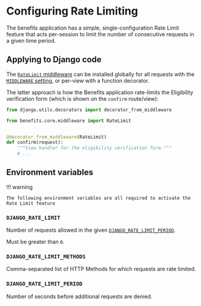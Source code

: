 # Configuring Rate Limiting

The benefits application has a simple, single-configuration Rate Limit feature that acts per-session to limit the
number of consecutive requests in a given time period.

## Applying to Django code

The [`RateLimit` middleware][benefits-middleware] can be installed globally for all requests with the
[`MIDDLEWARE` setting][django-middleware], or per-view with a function decorator.

The latter approach is how the Benefits application rate-limits the Eligibility verification form (which is shown on the
`confirm` route/view):

```python
from django.utils.decorators import decorator_from_middleware

from benefits.core.middleware import RateLimit


@decorator_from_middleware(RateLimit)
def confirm(request):
    """View handler for the eligibility verification form."""
    # ...
```

## Environment variables

!!! warning

    The following environment variables are all required to activate the Rate Limit feature

### `DJANGO_RATE_LIMIT`

Number of requests allowed in the given [`DJANGO_RATE_LIMIT_PERIOD`](#DJANGO_RATE_LIMIT_PERIOD).

Must be greater than `0`.

### `DJANGO_RATE_LIMIT_METHODS`

Comma-separated list of HTTP Methods for which requests are rate limited.

### `DJANGO_RATE_LIMIT_PERIOD`

Number of seconds before additional requests are denied.

[benefits-middleware]: https://github.com/cal-itp/benefits/blob/dev/benefits/core/middleware.py
[django-middleware]: https://docs.djangoproject.com/en/3.2/ref/settings/#std:setting-MIDDLEWARE

